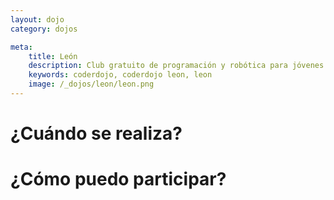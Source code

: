 ```yaml
---
layout: dojo
category: dojos

meta:
    title: León
    description: Club gratuito de programación y robótica para jóvenes de 10 a 17 años
    keywords: coderdojo, coderdojo leon, leon
    image: /_dojos/leon/leon.png
---
```


# ¿Cuándo se realiza?


# ¿Cómo puedo participar?